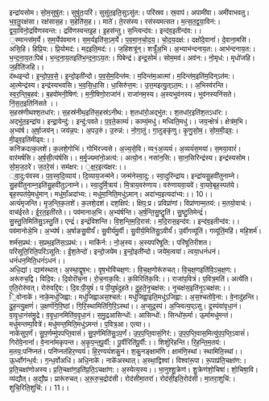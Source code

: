 

  
इन्द्रा॑यसोम। सो॒म॒सुषु॑त:। सुषु॑तः॒परि॑। सुसु॑त॒इति॒सुऽसु॑त:। परि॑स्रव। स्र॒वाप॑। अपामी॑वा। अमी॑वाभवतु। भ॒व॒तु॒रक्ष॑सा। रक्ष॑सास॒ह। स॒हेति॑स॒ह।। माते॑। ते॒रस॑स्य। रस॑स्यमत्सत। म॒त्स॒त॒द्व॒या॒विन॑:। द्व॒या॒विनो॒द्रवि॑णस्वन्त:। द्रवि॑णस्वन्तइ॒ह। इ॒हस॑न्तु। स॒न्त्विन्द॑व:। इन्द॑व॒इतीन्द॑व:।।  
॒स्मान्त्स॑म॒र्ये। स॒म॒र्येप॑वमान। स॒म॒र्यइति॑स॒ऽम॒र्ये। प॒व॒मा॒न॒चो॒द॒य॒। चो॒द॒य॒दक्ष॑:। दक्षो॑दे॒वानां॑। दे॒वाना॒मसि॑। असि॒हि। हिप्रि॒य:। प्रि॒योमद॑:। मद॒इति॒मद॑:।। ज॒हिशत्रू॑न्। शत्रूँ॑अ॒भि। अ॒भ्याभ॑न्दनाय॒त:। आभ॑न्दनाय॒त:। भ॒न्द॒ना॒य॒त:पिब॑। भ॒न्द॒ना॒य॒तइति॑भ॒न्द॒ना॒ऽय॒त:। पिबेन्द्र॑। इन्द्र॒सोमं॑। सोम॒मव॑। अव॑न:। नो॒मृध॑:। मृधो॑जहि। ज॒हीति॑जहि।।  
द॑ब्धइन्दो। इ॒न्दो॒प॒व॒से॒। इ॒न्दो॒इती॑न्दो। प॒व॒से॒म॒दिन्त॑म:। म॒दिन्त॑म॒आत्मा॑। म॒दिन्त॑म॒इति॑म॒दिन्ऽत॑म:। आ॒त्मेन्द्र॑स्य। इन्द्र॑स्यभवसि। भ॒व॒सि॒धा॒सि। धा॒सिरु॑त्त॒म:। उ॒त्त॒मइत्यु॒त्ऽत॒म:।। अ॒भिस्व॑रन्ति। स्व॒र॒न्ति॒ब॒हव॑:। ब॒हवो॑मनी॒षिण॑:। म॒नी॒षिणो॒राजा॑नं। राजा॑नम॒स्य। अ॒स्यभुव॑नस्य। भुव॑नस्यनिंसते। निं॒स॒त॒इति॑निंसते ।।  
स॒हस्र॑णीथश्श॒तधा॑र:। स॒हस्र॑नीथ॒इति॑स॒हस्र॑ऽनीथ:। श॒तधा॑रो॒अद्भु॑त:। श॒तधा॑र॒इति॑श॒तऽधा॑र:। अद्भु॑त॒इन्द्रा॑य। इन्द्रा॒येन्दु॑:। इन्दु॑:पवते। प॒व॒ते॒काम्यं॑। काम्यं॒मधु॑। मध्विति॒मधु॑।। जय॒न्क्षेत्रं॑। क्षेत्र॑म॒भि। अ॒भ्य॑र्ष। अ॒र्षा॒जय॑न्। जय॑न्न॒प:। अ॒पउ॒रुं। उ॒रुन्न॑:। नो॒गा॒तुं। गा॒तुङ्कृ॑णु। कृ॒णु॒सो॒म॒। सो॒म॒मी॒ढ्व॒:। मी॒ढ्व॒इति॑मीढ्व:।।  
कनि॑क्रदत्क॒लशे॑। क॒लशे॒गोभिः॑। गोभि॑रज्यसे। अ॒ज्य॒से॒वि। व्य१॒॑अ॒व्ययं॑। अ॒व्ययं॑स॒मया॑। स॒मया॒वारं॑। वार॑मर्षसि। अ॒र्ष॒सी॒त्य॑र्षसि।। म॒र्मृ॒ज्यमा॑नो॒अत्य॑:। अत्यो॒न। नसा॑न॒सि:। सा॒न॒सिरिन्द्र॑स्य। इन्द्र॑स्यसोम। सो॒म॒ज॒ठरे॑। ज॒ठरे॒सं। सम॑क्षर:। ॒क्ष॒र॒इत्य॑क्षर:।।  
्वा॒दु:प॑वस्व। प॒व॒स्व॒दि॒व्याय॑। दि॒व्याय॒जन्म॑ने। जन्म॑नेस्वा॒दु:। स्वा॒दुरिन्द्रा॑य। इन्द्रा॑यसु॒हवी॑तुनाम्ने। सु॒हवी॑तुनाम्न॒इति॑सु॒हवी॑तुऽनाम्ने।। स्वा॒दुर्मि॒त्राय॑। मि॒त्राय॒वरु॑णाय। वरु॑णायवा॒यवे॑। वा॒यवे॒बृह॒स्पत॑ये। बृह॒स्पत॑ये॒मधु॑मान्। मधु॑माँ॒अदा॑भ्य:। मधु॑मा॒निति॒मधु॑ऽमान्। अदा॑भ्य॒इत्यदा॑भ्य:।। 10।।  
अत्यं॑मृजन्ति। मृ॒ज॒न्ति॒क॒लशे॑। क॒लशे॒दश॑। दश॒क्षिप॑:। क्षिप॒:प्र। प्रविप्रा॑णां। विप्रा॑णाम्म॒तय॑:। म॒तयो॒वाच॑:। वाच॑ईरते। ई॒र॒त॒इती॑रते।। पव॑मानाअ॒भि। अ॒भ्य॑र्षन्ति। अ॒र्ष॒न्ति॒सु॒ष्टु॒तिं। सु॒ष्टु॒तिमेन्द्रं॑। सु॒स्तु॒तिमिति॑सु॒ऽस्तु॒तिं। एन्द्रं॑। इन्द्रं॑विशन्ति। वि॒श॒न्ति॒म॒दि॒रास॑:। म॒दि॒रास॒इन्द॑व:। इन्द॑व॒इतीन्द॑व:।।  
पव॑मानोअे॒भि। अ॒भ्य॑र्ष। अ॒र्षाङसु॒वीर्यं॑। सु॒वीर्य॑मु॒र्वी। सु॒वीर्य॒मिति॑सु॒ऽवीर्यं॑। उ॒र्वीगव्यू॑तिं। गव्यू॑तिं॒महि॑। महि॒शर्म॑। शर्म॑स॒प्रथ॑:। स॒प्रथ॒इति॑स॒ऽप्रथ॑:।। माकि॑र्न:। नो॒अ॒स्य। अ॒स्यपरि॑षूति:। परि॑षूतिरीशत। परि॑सूति॒रिति॒परि॑ऽसूति:। ई॒श॒तेन्दो॑। इन्दो॒जये॑म। इ॒न्दो॒इती॑न्दो। जये॑म॒त्वया॑। त्वया॒धनं॑धनं। धनं॑धन॒मिति॒धनं॑ऽधनं।।  
अधि॒द्यां। द्याम॑स्थात्। अ॒स्था॒द्वृ॒ष॒भ:। वृ॒ष॒भोवि॑चक्ष॒ण:। वि॒च॒क्ष॒णोरू॑रुचत्। वि॒च॒क्ष॒णइति॑वि॒ऽच॒क्ष॒ण:। अरू॑रुच॒द्वि। विदि॒व:। दि॒वोरॊ॑च॒ना। रो॒च॒नाक॒वि:। क॒विरिति॑क॒वि:।। राजा॑प॒वित्रं॑। प॒वित्र॒मति॑। अत्ये॑ति। ए॒ति॒रोरु॑वत्। रोरु॑वद्दि॒व:। दि॒व:पी॒युषं॑। प पी॒युषं॑दुहते। दु॒ह॒ते॒नृ॒चक्ष॑स:। नृ॒चक्ष॑स॒इति॑नृ॒ऽचक्ष॑स:।।  
ि॒वोनाके॑। नाके॒मधु॑जिह्वा:। मधु॑जिह्वाअस॒श्चत॑:। मधु॑जिह्वा॒इति॒मधु॑ऽजिह्वा:। अ॒स॒श्चतो॑वे॒ना:। वे॒नादु॑हन्ति। दु॒ह॒न्त्यु॒क्षणं॑। उ॒क्षणं॑गि॒रि॒ष्ठां। गि॒रि॒स्थामिति॑गि॒रि॒ऽस्थां।। अ॒प्सुद्र॒स्पं। अ॒प्स्वित्य॒प्ऽसु। द्र॒स्पंवा॑वृधा॒नं। वा॒वृ॒धा॒नंस॑मु॒द्रे। व॒वृ॒धा॒नमिति॑व॒वृ॒धा॒नं। स॒मु॒द्रआसिन्धो॑:। आसिन्धो॑:। सिन्धो॑रू॒र्मा। ऊ॒र्मामधु॑मन्तं। मधु॑मन्तम्प॒वित्रे॑। मधु॑मन्त॒मिति॒मधु॑ऽमन्तं। प॒वित्र॒आ। एत्या।।  
नाके॑सुप॒र्णं। सु॒प॒र्णम्मु॑पपप्ति॒वासं॑। सु॒प॒र्णमिति॑सु॒ऽप॒र्णं। उ॒प॒प॒प्ति॒वासं॒गिर॑:। उ॒प॒प॒प्ति॒वास॒मित्यु॑प॒प॒प्ति॒ऽवासं॑। गिरो॑वे॒नानां॑। वे॒नानां॑मकृपन्त। अ॒कृ॒प॒न्त॒पू॒र्वी:। पू॒र्वीरिति॑पू॒र्वी:।। शिशुं॑रिहन्ति। रि॒ह॒न्ति॒म॒तय॑:। म॒तय॒:पनि॑प्नतं। पनि॑प्नतंहिर॒ण्ययं॑। हि॒र॒ण्ययं॑शकु॒नं। श॒कु॒नङ्क्षाम॑णि। क्षाम॑णि॒स्थां। स्थामिति॒स्थां।।  
ऊ॒र्ध्वोग॑न्ध॒र्व:। ग॒न्ध॒र्वोअधि॑। अधि॒नाके॑। नाके॑अस्थात्। अ॒स्था॒द्विश्वा॑। विश्वा॑रू॒पा। रू॒पाप्र॑ति॒चक्षा॑ण:। प्र॒ति॒चक्षा॑णोअस्य। प्र॒ति॒चक्षा॑ण॒इति॑प्र॒ति॒ऽचक्षा॑ण:। अ॒स्येत्य॒स्य।। भा॒नुश्शु॒क्रेण॑। शु॒क्रेण॑शो॒चिषा॑। शो॒चिषा॒वि। व्य॑द्यौत्। अ॒द्यौ॒प्र। प्रारू॑रुचत्। अ॒रू॒रु॒च॒द्रोद॑सी। रोद॑सीमा॒तरा॑। रोद॑सी॒इति॒रोद॑सी। मा॒तरा॒शुचि॑:। शुचि॒रिति॒शुचि॑:।। 11।।  
